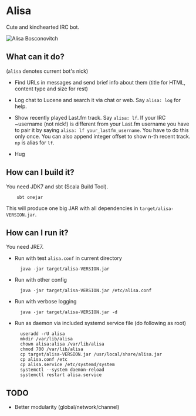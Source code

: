 Alisa
=====

Cute and kindhearted IRC bot.

![Alisa Bosconovitch](http://fc06.deviantart.net/fs71/f/2012/063/c/f/street_fighter_x_tekken_alisa_by_steepgirl-d4rpc7j.png)

What can it do?
----------------

(`alisa` denotes current bot's nick)

* Find URLs in messages and send brief info about them (title for HTML, content
  type and size for rest)

* Log chat to Lucene and search it via chat or web. Say `alisa: log` for help.

* Show recently played Last.fm track. Say `alisa: lf`. If your IRC ~username
  (not nick!) is different from your Last.fm username you have to pair it by
  saying `alisa: lf your_lastfm_username`. You have to do this only once. You
  can also append integer offset to show n-th recent track. `np` is alias for
  `lf`.

* Hug

How can I build it?
-------------------

You need JDK7 and sbt (Scala Build Tool).

		sbt onejar

This will produce one big JAR with all dependencies in
`target/alisa-VERSION.jar`.

How can I run it?
-----------------

You need JRE7.

* Run with test `alisa.conf` in current directory

		java -jar target/alisa-VERSION.jar

* Run with other config

		java -jar target/alisa-VERSION.jar /etc/alisa.conf

* Run with verbose logging

		java -jar target/alisa-VERSION.jar -d

* Run as daemon via included systemd service file (do following as root)

		useradd -rU alisa
		mkdir /var/lib/alisa
		chown alisa:alisa /var/lib/alisa
		chmod 700 /var/lib/alisa
		cp target/alisa-VERSION.jar /usr/local/share/alisa.jar
		cp alisa.conf /etc
		cp alisa.service /etc/systemd/system
		systemctl --system daemon-reload
		systemctl restart alisa.service

TODO
----

* Better modularity (global/network/channel)

